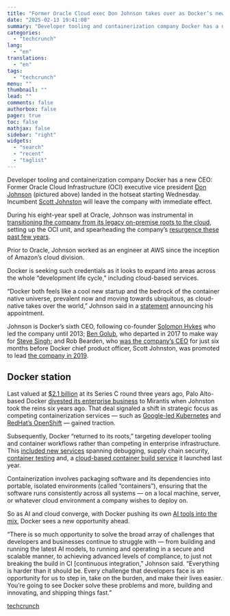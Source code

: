 ```yaml
---
title: "Former Oracle Cloud exec Don Johnson takes over as Docker’s new CEO"
date: "2025-02-13 19:41:08"
summary: "Developer tooling and containerization company Docker has a new CEO: Former Oracle Cloud Infrastructure (OCI) executive vice president Don Johnson (pictured above) landed in the hotseat starting Wednesday. Incumbent Scott Johnston will leave the company with immediate effect. During his eight-year spell at Oracle, Johnson was instrumental in transitioning the..."
categories:
  - "techcrunch"
lang:
  - "en"
translations:
  - "en"
tags:
  - "techcrunch"
menu: ""
thumbnail: ""
lead: ""
comments: false
authorbox: false
pager: true
toc: false
mathjax: false
sidebar: "right"
widgets:
  - "search"
  - "recent"
  - "taglist"
---
```


Developer tooling and containerization company Docker has a new CEO: Former Oracle Cloud Infrastructure (OCI) executive vice president [Don Johnson](https://www.linkedin.com/in/donjohnson/) (pictured above) landed in the hotseat starting Wednesday. Incumbent [Scott Johnston](https://www.linkedin.com/in/scottcjohnston/) will leave the company with immediate effect.

During his eight-year spell at Oracle, Johnson was instrumental in [transitioning the company from its legacy on-premise roots to the cloud](https://techcrunch.com/2016/07/29/oracle-takes-the-cloud-revenue-fast-track-with-9-3-billion-netsuite-deal/), setting up the OCI unit, and spearheading the company’s [resurgence these past few years](https://techcrunch.com/2024/06/29/sap-and-oracle-and-ibm-oh-my-cloud-and-ai-drive-legacy-software-firms-to-record-valuations/).

Prior to Oracle, Johnson worked as an engineer at AWS since the inception of Amazon’s cloud division.

Docker is seeking such credentials as it looks to expand into areas across the whole “development life cycle,” including cloud-based services.

“Docker both feels like a cool new startup and the bedrock of the container native universe, prevalent now and moving towards ubiquitous, as cloud-native takes over the world,” Johnson said in a [statement](https://www.docker.com/press-release/docker-announces-don-johnson-as-new-ceo-succeeding-scott-johnston/) announcing his appointment.

Johnson is Docker’s sixth CEO, following co-founder [Solomon Hykes](https://www.linkedin.com/in/solomonhykes/) who led the company until 2013; [Ben Golub](https://www.linkedin.com/in/bengolub/), who departed in 2017 to make way for [Steve Singh](https://www.linkedin.com/in/stevessingh/); and Rob Bearden, who [was the company’s CEO](https://www.prnewswire.com/news-releases/docker-names-rob-bearden-as-next-chief-executive-officer-300846367.html) for just six months before Docker chief product officer, Scott Johnston, was promoted to lead [the company in 2019](https://techcrunch.com/2019/05/08/steve-singh-stepping-down-as-docker-ceo/).

Docker station
--------------

Last valued at [$2.1 billion](https://techcrunch.com/2022/03/31/as-docker-gains-momentum-it-hauls-in-105m-series-c-on-2b-valuation/) at its Series C round three years ago, Palo Alto-based Docker [divested its enterprise business](https://techcrunch.com/2019/11/13/mirantis-acquires-docker-enterprise/) to Mirantis when Johnston took the reins six years ago. That deal signaled a shift in strategic focus as competing containerization services — such as [Google-led Kubernetes](https://techcrunch.com/2019/06/04/how-kubernetes-came-to-rule-the-world/) and [RedHat’s OpenShift](https://techcrunch.com/2014/04/15/red-hat-to-bring-docker-support-to-enterprise-linux-and-openshift/) — gained traction.

Subsequently, Docker “returned to its roots,” targeting developer tooling and container workflows rather than competing in enterprise infrastructure. This [included new services](https://techcrunch.com/2023/10/04/docker-launches-remote-container-builds-new-debugging-tools-and-more/) spanning debugging, supply chain security, [container testing](https://techcrunch.com/2023/12/11/docker-acquires-atomicjar-a-testing-startup-that-raised-25m-in-january/) and, a [cloud-based container build service](https://techcrunch.com/2024/01/23/dockers-build-cloud-lets-developers-build-their-containers-in-the-cloud/) it launched last year.

Containerization involves packaging software and its dependencies into portable, isolated environments (called “containers”), ensuring that the software runs consistently across all systems — on a local machine, server, or whatever cloud environment a company wishes to deploy on.

So as AI and cloud converge, with Docker pushing its own [AI tools into the mix](https://www.docker.com/blog/unlocking-efficiency-with-docker-for-ai-and-cloud-native-development/), Docker sees a new opportunity ahead.

“There is so much opportunity to solve the broad array of challenges that developers and businesses continue to struggle with — from building and running the latest AI models, to running and operating in a secure and scalable manner, to achieving advanced levels of compliance, to just not breaking the build in CI [continuous integration,” Johnson said. “Everything is harder than it should be. Every challenge that developers face is an opportunity for us to step in, take on the burden, and make their lives easier. You’re going to see Docker solve these problems and more, building and innovating, and shipping things fast.”

[techcrunch](https://techcrunch.com/2025/02/13/former-oracle-cloud-exec-don-johnson-takes-over-as-dockers-new-ceo/)
